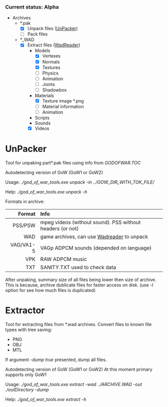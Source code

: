 ### Current status: Alpha

- Archives
  - *.pak
    - [x] Unpack files ([UnPacker](#unpacker))
    - [ ] Pack files
  - *_WAD
    - [x] Extract files ([WadReader](#wadreader))
		- Models
			- [x] Vertexes
			- [x] Normals
			- [x] Textures
			- [ ] Physics
			- [ ] Animation
			- [ ] Joints
			- [ ] Shadowbox
		- Materials
			- [x] Texture image *.png
			- [ ] Material information
			- [ ] Animation
		- Scripts
		- Sounds
		- [x] Videos

# UnPacker
Tool for unpaking part\*.pak files using info from *GODOFWAR.TOC*

Autodetecting version of GoW (GoW1 or GoW2)

Usage: *./god_of_war_tools.exe unpack -in ../GOW_DIR_WITH_TOK_FILE/*

Help: *./god_of_war_tools.exe unpack -h*

Formats in archive:

| Format | Info |
|-------:|:-----|
| PSS/PSW | mpeg videos (without sound). PSS without headers (or not)|
| WAD | game archives, can use [Wadreader](#Wadreader) to unpack |
| VAG/VA1-5 | VAGp ADPCM sounds (depended on language) |
| VPK | RAW ADPCM music |
| TXT | SANITY.TXT used to check data |

After unpaking, summary size of all files being lower then size of archive. This is because, archive dublicate files for faster access on disk. (use -l option for see how much files is duplicated)

# Extractor
Tool for extracting files from *.wad archives.
Convert files to known file types with tree saving:
- PNG
- OBJ
- MTL

If argument *-dump true* presented, dump all files.

Autodetecting version of GoW (GoW1 or GoW2)
At this moment primary supports only GoW1

Usage: *./god_of_war_tools.exe extract -wad ../ARCHIVE.WAD -out ./outDirectory -dump* 

Help: *./god_of_war_tools.exe extract -h*
